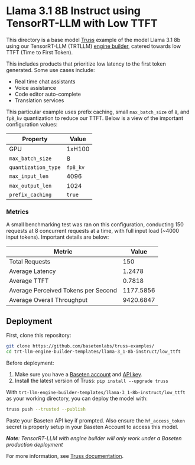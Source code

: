 # Llama 3.1 8B Instruct using TensorRT-LLM with Low TTFT

This directory is a base model [Truss](https://truss.baseten.co/) example of the model Llama 3.1 8b using our TensorRT-LLM (TRTLLM) [engine builder](https://docs.baseten.co/performance/engine-builder-overview), catered towards low TTFT (Time to First Token).

This includes products that prioritize low latency to the first token generated. Some use cases include:
* Real time chat assistants
* Voice assistance
* Code editor auto-complete
* Translation services

This particular example uses prefix caching, small `max_batch_size` of `8`, and `fp8_kv` quantization to reduce our TTFT. 
Below is a view of the important configuration values:


| Property             | Value  |
|----------------------|--------|
| GPU                  | 1xH100 |
| `max_batch_size`     |   8    |
| `quantization_type`  |`fp8_kv`|
| `max_input_len`      |  4096  |
| `max_output_len`     |  1024  |
| `prefix_caching`     | `true` |


### Metrics

A small benchmarking test was ran on this configuration, conducting 150 requests at 8 concurrent requests at a time, with full input load (~4000 input tokens). Important details are below:

| Metric                             | Value      |
|------------------------------------|------------|
| Total Requests                     | 150        |
| Average Latency                    | 1.2478     |
| Average TTFT                       | 0.7818     |
| Average Perceived Tokens per Second| 1177.5856  |
| Average Overall Throughput         | 9420.6847  |

## Deployment

First, clone this repository:

```sh
git clone https://github.com/basetenlabs/truss-examples/
cd trt-llm-engine-builder-templates/llama-3_1-8b-instruct/low_ttft
```

Before deployment:

1. Make sure you have a [Baseten account](https://app.baseten.co/signup) and [API key](https://app.baseten.co/settings/account/api_keys).
2. Install the latest version of Truss: `pip install --upgrade truss`

With `trt-llm-engine-builder-templates/llama-3_1-8b-instruct/low_ttft` as your working directory, you can deploy the model with:

```sh
truss push --trusted --publish
```

Paste your Baseten API key if prompted. Also ensure the `hf_access_token` secret is properly setup in your Baseten Account to access this model.

_**Note**: TensorRT-LLM with engine builder will only work under a Baseten production deployment_

For more information, see [Truss documentation](https://docs.baseten.co/performance/engine-builder-overview).

